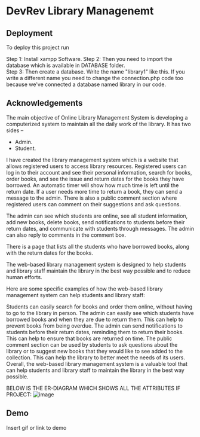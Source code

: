 
# DevRev Library Managenemt


## Deployment

To deploy this project run

Step 1: Install xampp Software.
Step 2: Then you need to import the database which is available in DATABASE folder.            
Step 3: Then create a database. Write the name "library1" like this. If you write a different name you need to change the connection.php code too because we've connected a database named library in our code.



## Acknowledgements

The main objective of Online Library Management System is developing a computerized system to maintain all the daily work of the library.
It has two sides –
- Admin.
- Student.


I have created the library management system which is a website that allows registered users to access library resources. Registered users can log in to their account and see their personal information, search for books, order books, and see the issue and return dates for the books they have borrowed. An automatic timer will show how much time is left until the return date. If a user needs more time to return a book, they can send a message to the admin. There is also a public comment section where registered users can comment on their suggestions and ask questions.

The admin can see which students are online, see all student information, add new books, delete books, send notifications to students before their return dates, and communicate with students through messages. The admin can also reply to comments in the comment box.

There is a page that lists all the students who have borrowed books, along with the return dates for the books.

The web-based library management system is designed to help students and library staff maintain the library in the best way possible and to reduce human efforts.

Here are some specific examples of how the web-based library management system can help students and library staff:

Students can easily search for books and order them online, without having to go to the library in person.
The admin can easily see which students have borrowed books and when they are due to return them. This can help to prevent books from being overdue.
The admin can send notifications to students before their return dates, reminding them to return their books. This can help to ensure that books are returned on time.
The public comment section can be used by students to ask questions about the library or to suggest new books that they would like to see added to the collection. This can help the library to better meet the needs of its users.
Overall, the web-based library management system is a valuable tool that can help students and library staff to maintain the library in the best way possible.

BELOW IS THE ER-DIAGRAM WHICH SHOWS ALL THE ATTRIBUTES IF PROJECT:
![image](https://github.com/himanshusharma4v4/Library_DevRev/assets/72140769/2f7f303d-78f4-4a7e-b31a-818ef8a71da1)



## Demo

Insert gif or link to demo

